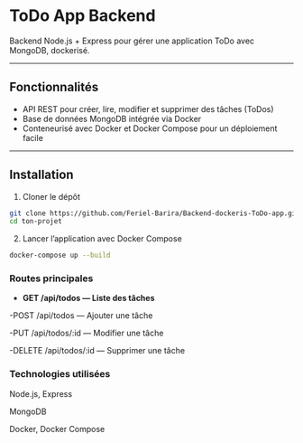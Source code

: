 # ToDo App Backend

Backend Node.js + Express pour gérer une application ToDo avec MongoDB, dockerisé.

---

## Fonctionnalités

- API REST pour créer, lire, modifier et supprimer des tâches (ToDos)
- Base de données MongoDB intégrée via Docker
- Conteneurisé avec Docker et Docker Compose pour un déploiement facile

---

## Installation

1. Cloner le dépôt

```bash
git clone https://github.com/Feriel-Barira/Backend-dockeris-ToDo-app.git
cd ton-projet
```

2. Lancer l’application avec Docker Compose
```bash
docker-compose up --build
```
### Routes principales
- **GET /api/todos — Liste des tâches**

-POST /api/todos — Ajouter une tâche

-PUT /api/todos/:id — Modifier une tâche

-DELETE /api/todos/:id — Supprimer une tâche

### Technologies utilisées

Node.js, Express

MongoDB

Docker, Docker Compose
